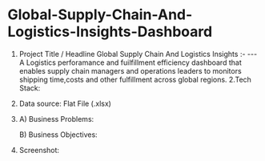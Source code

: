 # Global-Supply-Chain-And-Logistics-Insights-Dashboard

1. Project Title / Headline 
    Global Supply Chain And Logistics Insights :- 
 ---A Logistics perforamance and fuilfillment efficiency dashboard that enables supply chain managers and operations leaders to monitors shipping time,costs and other fulfillment across global regions.
2.Tech Stack: 

3. Data source: Flat File (.xlsx) 

4. 
   A) Business Problems: 

   B) Business Objectives:

5. Screenshot: 
